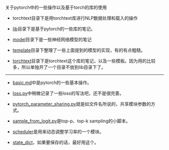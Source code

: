 关于pytorch中的一些操作以及基于torch的库的使用

- torchtext目录下是用torchtext库进行NLP数据处理和载入的操作

- [lib](lib)目录下是基于pytorch的一些库的笔记。

- [model](model)目录下是一些神经网络模型的笔记

- [template](template)目录下整理了一些上面提到的模型的实现，有的有点粗糙。

- [torchtext](torchtext)目录下是torchtext这个库的笔记，以及一些模板。因为用的比较多，所以单独开了一个目录不放到lib目录下了。

---

- [basic.md](basic.md)中是pytorch的一些基本操作。

- [loss.py](loss.py)中稍微记录了一些loss的写法吧，还不是很完善。

- [pytorch_parameter_sharing.py](pytorch_parameter_sharing.py)就是如文件名所说的，共享模块参数的方式。

- [sample_from_logit.py](sample_from_logit.py)是top-p、top-k sampling的小脚本。

- [scheduler](scheduler.md)是用来动态调整学习率的一个模块。

- [state_dict](state_dict.md)，如果要保存的话，最好用这个。

<!-- 

- [fairseq学习笔记.md](fairseq学习笔记.md)是fairseq这个库的笔记。虽然做了笔记，但其实没有真的用过。

- [hugging-face-and-models.md](hugging-face-and-models.md)是hugging face的transformers这个库中一些预训练模型的使用方式，以及踩过的一些坑（微笑）。

- [lstm.md](lstm.md)中写了我对LSTM的一些理解，以及在pytorch中的使用方式。

- [tensorboard_usage.py](tensorboard_usage.py)简单地记录了以下用tensorboard做logging的方法。

- [torchkeras_summary.py](torchkeras_summary.py)就是torchkeras中有个summary函数，可以用详细输出Module中的各种组件。 -->

